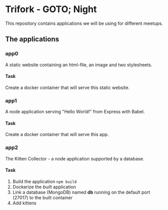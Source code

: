 # Trifork - GOTO; Night

This repository contains applications we will be using for different meetups.

## The applications

### app0

A static website containing an html-file, an image and two stylesheets.

#### Task

Create a docker container that will serve this static website.

### app1

A node application serving "Hello World!" from Express with Babel.

#### Task

Create a docker container that will serve this app.

### app2

The Kitten Collector - a node application supported by a database.

#### Task

1. Build the application `npm build`
2. Dockerize the *built* application
3. Link a database (MongoDB) named **db** running on the default port (27017) to the built container
4. Add kittens
